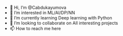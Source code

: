 - 👋 Hi, I’m @Cabdukayumova
- 👀 I’m interested in ML/AI/DP/NN
- 🌱 I’m currently learning Deep learning with Python
- 💞️ I’m looking to collaborate on All interesting projects
- 📫 How to reach me here

<!---
Cabdukayumova/Cabdukayumova is a ✨ special ✨ repository because its `README.md` (this file) appears on your GitHub profile.
You can click the Preview link to take a look at your changes.
--->
